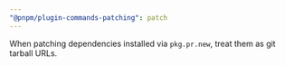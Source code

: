 ```yaml
---
"@pnpm/plugin-commands-patching": patch
---
```


When patching dependencies installed via `pkg.pr.new`, treat them as git tarball URLs.
